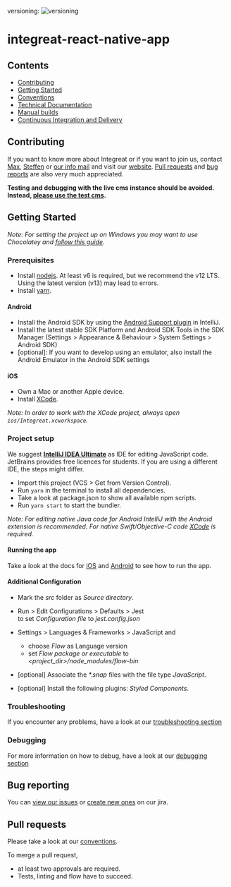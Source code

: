 versioning: ![versioning](https://img.shields.io/badge/calver-YYYY.M.PATCH-22bfda.svg)
# integreat-react-native-app
## Contents
* [Contributing](#contributing)
* [Getting Started](#getting-started)
* [Conventions](docs/03-conventions.md)
* [Technical Documentation](docs/04-technical-documentation.md)
* [Manual builds](docs/06-manual-builds.md)
* [Continuous Integration and Delivery](docs/08-cicd.md)

## Contributing
If you want to know more about Integreat or if you want to join us, contact [Max](mailto:ammann@integreat-app.de), 
[Steffen](mailto:kleinle@integreat-app.de) or [our info mail](mailto:info@integreat-app.de) and visit our [website](https://integreat-app.de).
[Pull requests](#pull-requests) and [bug reports](#bug-reporting) are also very much appreciated.

**Testing and debugging with the live cms instance should be avoided. Instead, [please use the test cms](docs/04-technical-documentation.md#test-cms).**

## Getting Started

*Note: For setting the project up on Windows you may want to use Chocolatey and [follow this guide](./docs/16-windows-setup.md).*

### Prerequisites
* Install [nodejs](https://nodejs.org/). At least v6 is required, but we recommend the v12 LTS.
Using the latest version (v13) may lead to errors.
* Install [yarn](https://yarnpkg.com/).

#### Android
* Install the Android SDK by using the [Android Support plugin](https://plugins.jetbrains.com/plugin/1792-android-support) in IntelliJ.
* Install the latest stable SDK Platform and Android SDK Tools in the SDK Manager (Settings > Appearance & Behaviour > System Settings > Android SDK)
* \[optional\]: If you want to develop using an emulator, also install the Android Emulator in the Android SDK settings


#### iOS
* Own a Mac or another Apple device.
* Install [XCode](https://developer.apple.com/xcode/).

*Note: In order to work with the XCode project, always open `ios/Integreat.xcworkspace`.*

### Project setup
We suggest **[IntelliJ IDEA Ultimate](https://www.jetbrains.com/idea/)** as IDE for editing JavaScript code. JetBrains provides free licences for students.
If you are using a different IDE, the steps might differ.

* Import this project (VCS > Get from Version Control).
* Run `yarn` in the terminal to install all dependencies.
* Take a look at package.json to show all available npm scripts.
* Run `yarn start` to start the bundler.

*Note: For editing native Java code for Android IntelliJ with the Android extension is recommended. For native Swift/Objective-C code [XCode](https://developer.apple.com/xcode/) is required.*

#### Running the app

Take a look at the docs for [iOS](docs/06-manual-builds.md#run-the-app-in-a-simulator) and [Android](docs/06-manual-builds.md#run-the-app-in-an-emulator) to see how to run the app.

#### Additional Configuration
* Mark the *src* folder as *Source directory*.
* Run > Edit Configurations > Defaults > Jest  
   to set *Configuration file* to *jest.config.json*
   
* Settings > Languages & Frameworks > JavaScript and
    * choose *Flow* as Language version
    * set *Flow package or executable* to *<project_dir>/node_modules/flow-bin*
   
* [optional] Associate the *\*.snap* files with the file type *JavaScript*.
* [optional] Install the following plugins: *Styled Components*.

### Troubleshooting
If you encounter any problems, have a look at our [troubleshooting section](docs/02-troubleshooting.md)

### Debugging
For more information on how to debug, have a look at our [debugging section](docs/01-debugging.md)

## Bug reporting
You can [view our issues](https://issues.integreat-app.de/projects/NATIVE) or
 [create new ones](https://issues.integreat-app.de/secure/CreateIssue!default.jspa) on our jira.

## Pull requests
Please take a look at our [conventions](docs/03-conventions.md).

To merge a pull request, 
* at least two approvals are required.
* Tests, linting and flow have to succeed.
